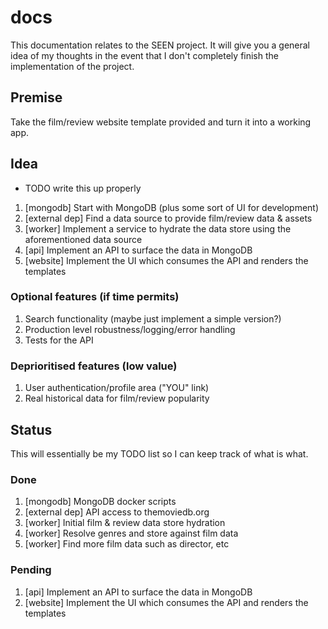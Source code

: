 # docs

This documentation relates to the SEEN project. It will give you a general idea of my thoughts in the event that I don't completely finish the implementation of the project.

## Premise

Take the film/review website template provided and turn it into a working app.

## Idea

* TODO write this up properly

1. [mongodb] Start with MongoDB (plus some sort of UI for development)
2. [external dep] Find a data source to provide film/review data & assets
3. [worker] Implement a service to hydrate the data store using the aforementioned data source
4. [api] Implement an API to surface the data in MongoDB
5. [website] Implement the UI which consumes the API and renders the templates

### Optional features (if time permits)

1. Search functionality (maybe just implement a simple version?)
2. Production level robustness/logging/error handling
3. Tests for the API

### Deprioritised features (low value)

1. User authentication/profile area ("YOU" link)
2. Real historical data for film/review popularity

## Status

This will essentially be my TODO list so I can keep track of what is what.

### Done

1. [mongodb] MongoDB docker scripts
2. [external dep] API access to themoviedb.org
3. [worker] Initial film & review data store hydration
4. [worker] Resolve genres and store against film data
5. [worker] Find more film data such as director, etc

### Pending

1. [api] Implement an API to surface the data in MongoDB
2. [website] Implement the UI which consumes the API and renders the templates
